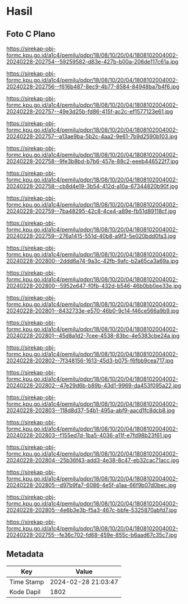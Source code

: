 # Hasil

## Foto C Plano

https://sirekap-obj-formc.kpu.go.id/a1c4/pemilu/pdpr/18/08/10/20/04/1808102004002-20240228-202754--59259582-d83e-427b-b00a-206de117c61a.jpg

https://sirekap-obj-formc.kpu.go.id/a1c4/pemilu/pdpr/18/08/10/20/04/1808102004002-20240228-202756--f616b487-8ec9-4b77-8584-84948ba7b4f6.jpg

https://sirekap-obj-formc.kpu.go.id/a1c4/pemilu/pdpr/18/08/10/20/04/1808102004002-20240228-202757--49e3d25b-fd86-415f-ac2c-ef1577123e61.jpg

https://sirekap-obj-formc.kpu.go.id/a1c4/pemilu/pdpr/18/08/10/20/04/1808102004002-20240228-202757--a13ae9ba-5b2c-4aa2-9e61-7b9d2590b103.jpg

https://sirekap-obj-formc.kpu.go.id/a1c4/pemilu/pdpr/18/08/10/20/04/1808102004002-20240228-202758--9fe3b8bd-b7b6-457e-88c2-eeeb446522f7.jpg

https://sirekap-obj-formc.kpu.go.id/a1c4/pemilu/pdpr/18/08/10/20/04/1808102004002-20240228-202758--cb8d4e19-3b54-412d-a10a-67344820b90f.jpg

https://sirekap-obj-formc.kpu.go.id/a1c4/pemilu/pdpr/18/08/10/20/04/1808102004002-20240228-202759--7ba48295-42c8-4ce4-a89e-fb51d89118cf.jpg

https://sirekap-obj-formc.kpu.go.id/a1c4/pemilu/pdpr/18/08/10/20/04/1808102004002-20240228-202759--276a1415-551d-40b8-a9f3-5e020bdd0fa3.jpg

https://sirekap-obj-formc.kpu.go.id/a1c4/pemilu/pdpr/18/08/10/20/04/1808102004002-20240228-202800--2ddd6a74-9a3c-42fb-9afc-b2a65ca3a69a.jpg

https://sirekap-obj-formc.kpu.go.id/a1c4/pemilu/pdpr/18/08/10/20/04/1808102004002-20240228-202800--5952e647-f0fb-432d-b546-46b0bb0ee33e.jpg

https://sirekap-obj-formc.kpu.go.id/a1c4/pemilu/pdpr/18/08/10/20/04/1808102004002-20240228-202801--8432733e-e570-46b0-9c14-f46ce566a9b9.jpg

https://sirekap-obj-formc.kpu.go.id/a1c4/pemilu/pdpr/18/08/10/20/04/1808102004002-20240228-202801--45d8a1d2-7cee-4538-83bc-4e5383cbe24a.jpg

https://sirekap-obj-formc.kpu.go.id/a1c4/pemilu/pdpr/18/08/10/20/04/1808102004002-20240228-202802--7f348156-1613-45d3-b075-f6fbb9cea717.jpg

https://sirekap-obj-formc.kpu.go.id/a1c4/pemilu/pdpr/18/08/10/20/04/1808102004002-20240228-202802--47e29d6b-b89b-43d1-9969-da453f095a22.jpg

https://sirekap-obj-formc.kpu.go.id/a1c4/pemilu/pdpr/18/08/10/20/04/1808102004002-20240228-202803--118d8d37-54b1-495a-abf9-aacd1fc8dcb8.jpg

https://sirekap-obj-formc.kpu.go.id/a1c4/pemilu/pdpr/18/08/10/20/04/1808102004002-20240228-202803--f155ed7d-1ba5-4036-a11f-e7fd98b23f61.jpg

https://sirekap-obj-formc.kpu.go.id/a1c4/pemilu/pdpr/18/08/10/20/04/1808102004002-20240228-202804--25b36f43-add3-4e38-8c47-eb32cac71acc.jpg

https://sirekap-obj-formc.kpu.go.id/a1c4/pemilu/pdpr/18/08/10/20/04/1808102004002-20240228-202805--d97b9fa7-6086-4e5f-a1aa-66f9b07d0bec.jpg

https://sirekap-obj-formc.kpu.go.id/a1c4/pemilu/pdpr/18/08/10/20/04/1808102004002-20240228-202805--4e6b3e3b-f5a3-467c-bbfe-5325870abfd7.jpg

https://sirekap-obj-formc.kpu.go.id/a1c4/pemilu/pdpr/18/08/10/20/04/1808102004002-20240228-202755--fe36c702-fd68-459e-855c-b6aad67c35c7.jpg


## Metadata

| Key        | Value               |
| ---------- | ------------------- |
| Time Stamp | 2024-02-28 21:03:47 |
| Kode Dapil | 1802                |



